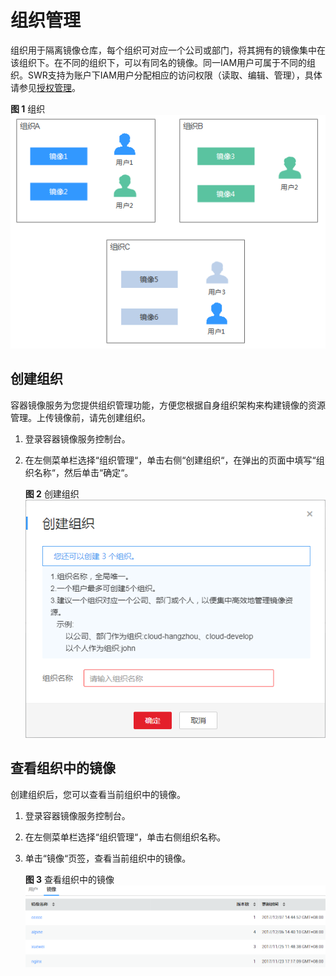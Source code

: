 # 组织管理<a name="swr_01_0014"></a>

组织用于隔离镜像仓库，每个组织可对应一个公司或部门，将其拥有的镜像集中在该组织下。在不同的组织下，可以有同名的镜像。同一IAM用户可属于不同的组织。SWR支持为账户下IAM用户分配相应的访问权限（读取、编辑、管理），具体请参见[授权管理](授权管理.md)。

**图 1**  组织<a name="fig1924953913304"></a>  
![](figures/组织.png "组织")

## 创建组织<a name="section12921632181415"></a>

容器镜像服务为您提供组织管理功能，方便您根据自身组织架构来构建镜像的资源管理。上传镜像前，请先创建组织。

1.  登录容器镜像服务控制台。
2.  在左侧菜单栏选择“组织管理“，单击右侧“创建组织“，在弹出的页面中填写“组织名称“，然后单击“确定“。

    **图 2**  创建组织<a name="zh-cn_topic_0083723847_fig184726532363"></a>  
    ![](figures/创建组织.png "创建组织")


## 查看组织中的镜像<a name="section119666311518"></a>

创建组织后，您可以查看当前组织中的镜像。

1.  登录容器镜像服务控制台。
2.  在左侧菜单栏选择“组织管理“，单击右侧组织名称。
3.  单击“镜像“页签，查看当前组织中的镜像。

    **图 3**  查看组织中的镜像<a name="fig371410427447"></a>  
    ![](figures/查看组织中的镜像.png "查看组织中的镜像")


